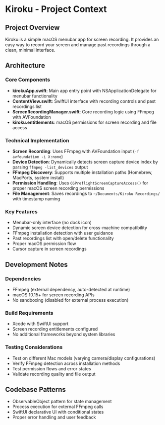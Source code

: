 # Kiroku - Project Context

## Project Overview
Kiroku is a simple macOS menubar app for screen recording. It provides an easy way to record your screen and manage past recordings through a clean, minimal interface.

## Architecture

### Core Components
- **kirokuApp.swift**: Main app entry point with NSApplicationDelegate for menubar functionality
- **ContentView.swift**: SwiftUI interface with recording controls and past recordings list
- **ScreenRecordingManager.swift**: Core recording logic using FFmpeg with AVFoundation
- **kiroku.entitlements**: macOS permissions for screen recording and file access

### Technical Implementation
- **Screen Recording**: Uses FFmpeg with AVFoundation input (`-f avfoundation -i X:none`) 
- **Device Detection**: Dynamically detects screen capture device index by parsing `ffmpeg -list_devices` output
- **FFmpeg Discovery**: Supports multiple installation paths (Homebrew, MacPorts, system install)
- **Permission Handling**: Uses `CGPreflightScreenCaptureAccess()` for proper macOS screen recording permissions
- **File Management**: Saves recordings to `~/Documents/Kiroku Recordings/` with timestamp naming

### Key Features
- Menubar-only interface (no dock icon)
- Dynamic screen device detection for cross-machine compatibility
- FFmpeg installation detection with user guidance
- Past recordings list with open/delete functionality
- Proper macOS permission flow
- Cursor capture in screen recordings

## Development Notes

### Dependencies
- FFmpeg (external dependency, auto-detected at runtime)
- macOS 10.15+ for screen recording APIs
- No sandboxing (disabled for external process execution)

### Build Requirements
- Xcode with SwiftUI support
- Screen recording entitlements configured
- No additional frameworks beyond system libraries

### Testing Considerations
- Test on different Mac models (varying camera/display configurations)
- Verify FFmpeg detection across installation methods
- Test permission flows and error states
- Validate recording quality and file output

## Codebase Patterns
- ObservableObject pattern for state management
- Process execution for external FFmpeg calls
- SwiftUI declarative UI with conditional states
- Proper error handling and user feedback